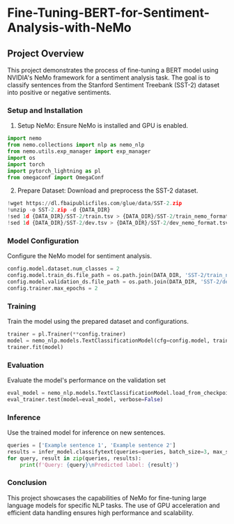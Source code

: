 # Fine-Tuning-BERT-for-Sentiment-Analysis-with-NeMo

## Project Overview <br>
This project demonstrates the process of fine-tuning a BERT model using NVIDIA's NeMo framework for a sentiment analysis task. The goal is to classify sentences from the Stanford Sentiment Treebank (SST-2) dataset into positive or negative sentiments.

### Setup and Installation
1. Setup NeMo: Ensure NeMo is installed and GPU is enabled.

```python
import nemo
from nemo.collections import nlp as nemo_nlp
from nemo.utils.exp_manager import exp_manager
import os
import torch
import pytorch_lightning as pl
from omegaconf import OmegaConf
````

2. Prepare Dataset: Download and preprocess the SST-2 dataset.
```python
!wget https://dl.fbaipublicfiles.com/glue/data/SST-2.zip
!unzip -o SST-2.zip -d {DATA_DIR}
!sed 1d {DATA_DIR}/SST-2/train.tsv > {DATA_DIR}/SST-2/train_nemo_format.tsv
!sed 1d {DATA_DIR}/SST-2/dev.tsv > {DATA_DIR}/SST-2/dev_nemo_format.tsv
```

### Model Configuration
Configure the NeMo model for sentiment analysis.

```python
config.model.dataset.num_classes = 2
config.model.train_ds.file_path = os.path.join(DATA_DIR, 'SST-2/train_nemo_format.tsv')
config.model.validation_ds.file_path = os.path.join(DATA_DIR, 'SST-2/dev_nemo_format.tsv')
config.trainer.max_epochs = 2
```

### Training
Train the model using the prepared dataset and configurations.

```python
trainer = pl.Trainer(**config.trainer)
model = nemo_nlp.models.TextClassificationModel(cfg=config.model, trainer=trainer)
trainer.fit(model)
```

### Evaluation
Evaluate the model's performance on the validation set

```python
eval_model = nemo_nlp.models.TextClassificationModel.load_from_checkpoint(checkpoint_path=checkpoint_path)
eval_trainer.test(model=eval_model, verbose=False)
```

### Inference
Use the trained model for inference on new sentences.

```python
queries = ['Example sentence 1', 'Example sentence 2']
results = infer_model.classifytext(queries=queries, batch_size=3, max_seq_length=512)
for query, result in zip(queries, results):
    print(f'Query: {query}\nPredicted label: {result}')
```

### Conclusion
This project showcases the capabilities of NeMo for fine-tuning large language models for specific NLP tasks. The use of GPU acceleration and efficient data handling ensures high performance and scalability.



